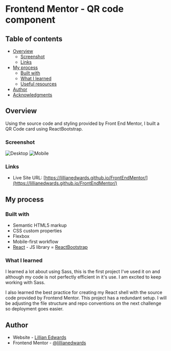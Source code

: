 # Frontend Mentor - QR code component 

## Table of contents

- [Overview](#overview)
  - [Screenshot](#screenshot)
  - [Links](#links)
- [My process](#my-process)
  - [Built with](#built-with)
  - [What I learned](#what-i-learned)
  - [Useful resources](#useful-resources)
- [Author](#author)
- [Acknowledgments](#acknowledgments)


## Overview
Using the source code and styling provided by Front End Mentor, I built a QR Code card using ReactBootstrap. 
### Screenshot

![Desktop](./QrCodeCardDesign/qr-code-component-main/images/QrCodeDesktop.png)
![Mobile](./QrCodeCardDesign/qr-code-component-main/images/QrCodeMobile.png)



### Links

- Live Site URL: [https://lillianedwards.github.io/FrontEndMentor/](https://lillianedwards.github.io/FrontEndMentor/)

## My process

### Built with

- Semantic HTML5 markup
- CSS custom properties
- Flexbox
- Mobile-first workflow
- [React](https://reactjs.org/) - JS library
= [ReactBootstrap](https://react-bootstrap.netlify.app/docs/components/cards)


### What I learned

I learned a lot about using Sass, this is the first project I've used it on and although my code is not perfectly efficient in it's use. I am excited to keep working with Sass.

I also learned the best practice for creating my React shell with the source code provided by Frontend Mentor. This project has a redundant setup. I will be adjusting the file structure and repo conventions on the next challenge so deployment goes easier. 


## Author

- Website - [Lillian Edwards](https://magnificent-churros-a12606.netlify.app/#)
- Frontend Mentor - [@lillianedwards](https://www.frontendmentor.io/profile/lillianedwards)
